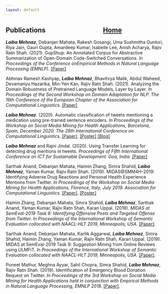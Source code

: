 ```yaml
---
layout: default
---
```



## Publications  &nbsp;   &nbsp;   &nbsp;   &nbsp;   &nbsp;   &nbsp;   &nbsp;   &nbsp;   &nbsp;     &nbsp;   &nbsp;   &nbsp;   &nbsp;   &nbsp;   &nbsp;   &nbsp;   &nbsp;   &nbsp;      [Home](./)       

***Laiba Mehnaz***, Debanjan Mahata, Rakesh Gosangi, Uma Sushmitha Gunturi, Riya Jain, Gauri Gupta,
Amardeep Kumar, Isabelle Lee, Anish Acharya, Rajiv Ratn Shah. (2021). GupShup: An Annotated Corpus for
Abstractive Summarization of Open-Domain Code-Switched Conversations. *In Proceedings of the Conference onEmpirical Methods in Natural Language Processing (EMNLP)*.  [[Paper]](https://arxiv.org/abs/2104.08578)

Abhinav Ramesh Kashyap, ***Laiba Mehnaz***, Bhavitvya Malik, Abdul Waheed, Devamanyu Hazarika, Min-Yen
Kan, Rajiv Ratn Shah. (2021). Analyzing the Domain Robustness of Pretrained Language Models, Layer by
Layer. *In Proceedings of the Second Workshop on Domain Adaptation for NLP. The 16th Conference of the
European Chapter of the Association for Computational Linguistics.* [[Paper]](https://www.aclweb.org/anthology/2021.adaptnlp-1.23/)

***Laiba Mehnaz***. (2020). Automatic classification of tweets mentioning a medication using pre-trained sentence
encoders. *In Proceedings of the Workshop on Social Media Mining for Health Applications, Barcelona, Spain,
December 2020. The 28th International Conference on Computational Linguistics.*  [[Paper]](https://www.aclweb.org/anthology/2020.smm4h-1.27/). <a href="./SMM4H2020_POSTER_Final_Laiba_Mehnaz.pdf" target="_blank">[Poster]</a> [[Blog]](./SMM4H2020.html)

***Laiba Mehnaz*** and Rajni Jindal. (2020). Using Transfer Learning for detecting drug mentions in tweets.
*Proceedings of Fifth International Conference on ICT for Sustainable Development. Goa, India.* <a href="https://link.springer.com/chapter/10.1007%2F978-981-15-8289-9_33" target="_blank">[Paper]</a>

Sarthak Anand, Debanjan Mahata, Haimin Zhang, Simra Shahid, ***Laiba Mehnaz***, Yaman Kumar, Rajiv Ratn
Shah. (2019). MIDAS@SMM4H-2019: Identifying Adverse Drug Reactions and Personal Health Experience
Mentions from Twitter. *In Proceedings of the Workshop on Social Media Mining for Health Applications,
Florence, Italy, July 2019. Association for Computational Linguistics.* [[Paper]](https://www.aclweb.org/anthology/W19-3223/). <a href="./smm4h_poster (1).pdf" target="_blank">[Poster]</a>

Haimin Zhang, Debanjan Mahata, Simra Shahid, ***Laiba Mehnaz***, Sarthak Anand, Yaman Kumar, Rajiv Ratn
Shah, Karan Uppal. (2019). *MIDAS at SemEval-2019 Task 6: Identifying Offensive Posts and Targeted Offense
from Twitter. In Proceedings of the International Workshop of Semantic Evaluation collocated with
NAACL-HLT 2019, Minneapolis, USA.* [[Paper]](https://www.aclweb.org/anthology/S19-2122/).

Sarthak Anand, Debanjan Mahata, Kartik Aggarwal, ***Laiba Mehnaz***, Simra Shahid, Haimin Zhang, Yaman
Kumar, Rajiv Ratn Shah, Karan Uppal. (2019). MIDAS at SemEval-2019 Task 9: Suggestion Mining from
Online Reviews using ULMFiT. *In Proceedings of the International Workshop of Semantic Evaluation collocated
with NAACL-HLT 2019, Minneapolis, USA.*  [[Paper]](https://www.aclweb.org/anthology/S19-2213/).

Puneet Mathur, Meghna Ayyar, Sahil Chopra, Simra Shahid, ***Laiba Mehnaz***, Rajiv Ratn Shah. (2019).
Identification of Emergency Blood Donation Request on Twitter. *In Proceedings of the 3rd Workshop on Social
Media Mining for Health Applications held in conjunction with Empirical Methods in Natural Language
Processing, EMNLP 2018.*  [[Paper]](https://www.aclweb.org/anthology/W18-5907/).
